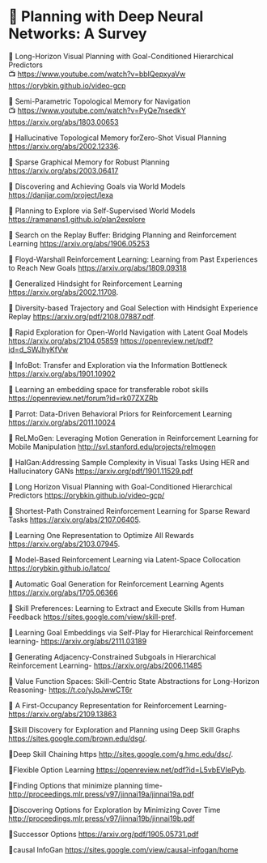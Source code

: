 # 📖 Planning with Deep Neural Networks: A Survey

📄 Long-Horizon Visual Planning with Goal-Conditioned Hierarchical Predictors <br />
📺 https://www.youtube.com/watch?v=bbIQepxyaVw <br />
https://orybkin.github.io/video-gcp <br />

📄 Semi-Parametric Topological Memory for Navigation <br />
📺 https://www.youtube.com/watch?v=PyQe7nsedkY <br />
https://arxiv.org/abs/1803.00653 <br />

📄 Hallucinative Topological Memory forZero-Shot Visual Planning
https://arxiv.org/abs/2002.12336.

📄 Sparse Graphical Memory for Robust Planning
https://arxiv.org/abs/2003.06417

📄 Discovering and Achieving Goals via World Models
https://danijar.com/project/lexa

📄 Planning to Explore via Self-Supervised World Models
https://ramanans1.github.io/plan2explore

📄 Search on the Replay Buffer: Bridging Planning and Reinforcement Learning
https://arxiv.org/abs/1906.05253

📄 Floyd-Warshall Reinforcement Learning: Learning from Past Experiences to Reach New Goals
https://arxiv.org/abs/1809.09318

📄 Generalized Hindsight for Reinforcement Learning
https://arxiv.org/abs/2002.11708.

📄 Diversity-based Trajectory and Goal Selection with Hindsight Experience Replay
https://arxiv.org/pdf/2108.07887.pdf.

📄 Rapid Exploration for Open-World Navigation with Latent Goal Models
https://arxiv.org/abs/2104.05859
https://openreview.net/pdf?id=d_SWJhyKfVw

📄 InfoBot: Transfer and Exploration via the Information Bottleneck
https://arxiv.org/abs/1901.10902

📄 Learning an embedding space for transferable robot skills
https://openreview.net/forum?id=rk07ZXZRb

📄 Parrot: Data-Driven Behavioral Priors for Reinforcement Learning
https://arxiv.org/abs/2011.10024

📄 ReLMoGen: Leveraging Motion Generation in Reinforcement Learning for Mobile Manipulation
http://svl.stanford.edu/projects/relmogen

📄 HalGan:Addressing Sample Complexity in Visual Tasks Using HER and Hallucinatory GANs
https://arxiv.org/pdf/1901.11529.pdf

📄 Long Horizon Visual Planning with Goal-Conditioned Hierarchical Predictors
https://orybkin.github.io/video-gcp/

📄 Shortest-Path Constrained Reinforcement Learning for Sparse Reward Tasks
https://arxiv.org/abs/2107.06405.

📄 Learning One Representation to Optimize All Rewards 
https://arxiv.org/abs/2103.07945.

📄 Model-Based Reinforcement Learning via Latent-Space Collocation
https://orybkin.github.io/latco/

📄 Automatic Goal Generation for Reinforcement Learning Agents
https://arxiv.org/abs/1705.06366

📄 Skill Preferences: Learning to Extract and Execute Skills from Human Feedback
https://sites.google.com/view/skill-pref.

📄 Learning Goal Embeddings via Self-Play for Hierarchical Reinforcement learning-
https://arxiv.org/abs/2111.03189

📄 Generating Adjacency-Constrained Subgoals in Hierarchical Reinforcement Learning-
https://arxiv.org/abs/2006.11485 

📄 Value Function Spaces: Skill-Centric State Abstractions for Long-Horizon Reasoning- 
https://t.co/yJqJwwCT6r

📄 A First-Occupancy Representation for Reinforcement Learning-
https://arxiv.org/abs/2109.13863

📄Skill Discovery for Exploration and Planning using Deep Skill Graphs
 https://sites.google.com/brown.edu/dsg/.
 
📄Deep Skill Chaining https
 http://sites.google.com/g.hmc.edu/dsc/.
 
📄Flexible Option Learning
 https://openreview.net/pdf?id=L5vbEVIePyb.
 
📄Finding Options that minimize planning time-
 http://proceedings.mlr.press/v97/jinnai19a/jinnai19a.pdf
 
📄Discovering Options for Exploration by Minimizing Cover Time
http://proceedings.mlr.press/v97/jinnai19b/jinnai19b.pdf

📄Successor Options 
https://arxiv.org/pdf/1905.05731.pdf

📄causal InfoGan
https://sites.google.com/view/causal-infogan/home

 
 
 
 
 
 
 
 
 
 






















